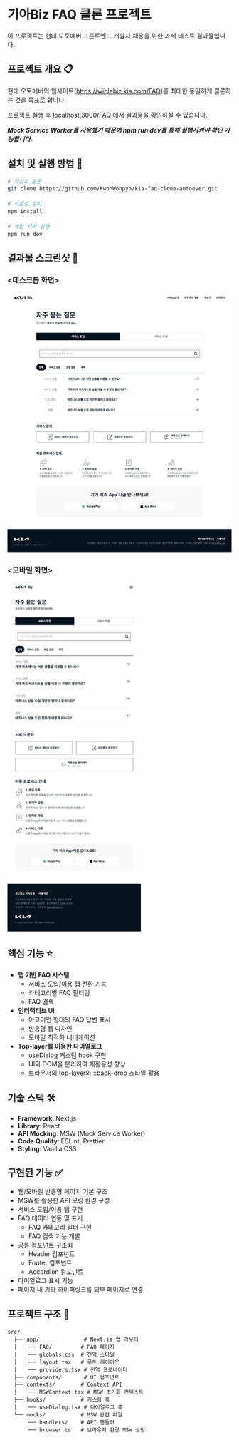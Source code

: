 # 기아Biz FAQ 클론 프로젝트

이 프로젝트는 현대 오토에버 프론트엔드 개발자 채용을 위한 과제 테스트 결과물입니다.

## 프로젝트 개요 📋

현대 오토에버의 웹사이트(https://wiblebiz.kia.com/FAQ)를 최대한 동일하게 클론하는 것을 목표로 합니다.

프로젝트 실행 후 localhost:3000/FAQ 에서 결과물을 확인하실 수 있습니다.

_**Mock Service Worker를 사용했기 때문에 npm run dev를 통해 실행시켜야 확인 가능합니다.**_

## 설치 및 실행 방법 🚀

```bash
# 저장소 클론
git clone https://github.com/KwonWonpyo/kia-faq-clone-autoever.git

# 의존성 설치
npm install

# 개발 서버 실행
npm run dev
```

## 결과물 스크린샷 📸

### <데스크톱 화면>

<img src="./public/screenshots/desktop.JPG" alt="데스크톱 화면" width="600" />

### <모바일 화면>

<img src="./public/screenshots/mobile.JPG" alt="모바일 화면" width="300" />

## 핵심 기능 ⭐

- **탭 기반 FAQ 시스템**
  - 서비스 도입/이용 탭 전환 기능
  - 카테고리별 FAQ 필터링
  - FAQ 검색
- **인터랙티브 UI**
  - 아코디언 형태의 FAQ 답변 표시
  - 반응형 웹 디자인
  - 모바일 최적화 네비게이션
- **Top-layer를 이용한 다이얼로그**
  - useDialog 커스텀 hook 구현
  - UI와 DOM을 분리하여 재활용성 향상
  - 브라우저의 top-layer와 ::back-drop 스타일 활용

## 기술 스택 🛠️

- **Framework**: Next.js
- **Library**: React
- **API Mocking**: MSW (Mock Service Worker)
- **Code Quality**: ESLint, Prettier
- **Styling**: Vanilla CSS

## 구현된 기능 ✅

- 웹/모바일 반응형 페이지 기본 구조
- MSW를 활용한 API 모킹 환경 구성
- 서비스 도입/이용 탭 구현
- FAQ 데이터 연동 및 표시
  - FAQ 카테고리 필터 구현
  - FAQ 검색 기능 개발
- 공통 컴포넌트 구조화
  - Header 컴포넌트
  - Footer 컴포넌트
  - Accordion 컴포넌트
- 다이얼로그 표시 기능
- 페이지 내 기타 하이퍼링크를 외부 페이지로 연결

## 프로젝트 구조 📁

```
src/
  ├── app/              # Next.js 앱 라우터
  │   ├── FAQ/         # FAQ 페이지
  │   ├── globals.css  # 전역 스타일
  │   ├── layout.tsx   # 루트 레이아웃
  │   └── providers.tsx # 전역 프로바이더
  ├── components/       # UI 컴포넌트
  ├── contexts/        # Context API
  │   └── MSWContext.tsx # MSW 초기화 컨텍스트
  ├── hooks/           # 커스텀 훅
  │   └── useDialog.tsx # 다이얼로그 훅
  └── mocks/           # MSW 관련 파일
      ├── handlers/    # API 핸들러
      └── browser.ts   # 브라우저 환경 MSW 설정
```
